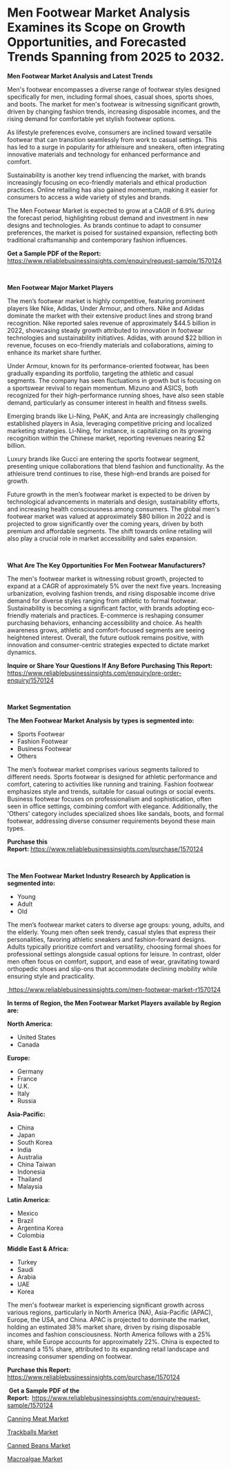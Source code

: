 <p><h1>Men Footwear Market Analysis Examines its Scope on Growth Opportunities, and Forecasted Trends Spanning from 2025 to 2032.</h1></p><p><strong>Men Footwear Market Analysis and Latest Trends</strong></p>
<p><p>Men's footwear encompasses a diverse range of footwear styles designed specifically for men, including formal shoes, casual shoes, sports shoes, and boots. The market for men's footwear is witnessing significant growth, driven by changing fashion trends, increasing disposable incomes, and the rising demand for comfortable yet stylish footwear options. </p><p>As lifestyle preferences evolve, consumers are inclined toward versatile footwear that can transition seamlessly from work to casual settings. This has led to a surge in popularity for athleisure and sneakers, often integrating innovative materials and technology for enhanced performance and comfort. </p><p>Sustainability is another key trend influencing the market, with brands increasingly focusing on eco-friendly materials and ethical production practices. Online retailing has also gained momentum, making it easier for consumers to access a wide variety of styles and brands. </p><p>The Men Footwear Market is expected to grow at a CAGR of 6.9% during the forecast period, highlighting robust demand and investment in new designs and technologies. As brands continue to adapt to consumer preferences, the market is poised for sustained expansion, reflecting both traditional craftsmanship and contemporary fashion influences.</p></p>
<p><strong>Get a Sample PDF of the Report:&nbsp;</strong> <a href="https://www.reliablebusinessinsights.com/enquiry/request-sample/1570124?utm_campaign=1106&utm_medium=2&utm_source=Github&utm_content=ia&utm_term=07022025&utm_id=men-footwear">https://www.reliablebusinessinsights.com/enquiry/request-sample/1570124</a></p>
<p>&nbsp;</p>
<p><strong>Men Footwear Major Market Players</strong></p>
<p><p>The men’s footwear market is highly competitive, featuring prominent players like Nike, Adidas, Under Armour, and others. Nike and Adidas dominate the market with their extensive product lines and strong brand recognition. Nike reported sales revenue of approximately $44.5 billion in 2022, showcasing steady growth attributed to innovation in footwear technologies and sustainability initiatives. Adidas, with around $22 billion in revenue, focuses on eco-friendly materials and collaborations, aiming to enhance its market share further.</p><p>Under Armour, known for its performance-oriented footwear, has been gradually expanding its portfolio, targeting the athletic and casual segments. The company has seen fluctuations in growth but is focusing on a sportswear revival to regain momentum. Mizuno and ASICS, both recognized for their high-performance running shoes, have also seen stable demand, particularly as consumer interest in health and fitness swells.</p><p>Emerging brands like Li-Ning, PeAK, and Anta are increasingly challenging established players in Asia, leveraging competitive pricing and localized marketing strategies. Li-Ning, for instance, is capitalizing on its growing recognition within the Chinese market, reporting revenues nearing $2 billion.</p><p>Luxury brands like Gucci are entering the sports footwear segment, presenting unique collaborations that blend fashion and functionality. As the athleisure trend continues to rise, these high-end brands are poised for growth.</p><p>Future growth in the men’s footwear market is expected to be driven by technological advancements in materials and design, sustainability efforts, and increasing health consciousness among consumers. The global men's footwear market was valued at approximately $80 billion in 2022 and is projected to grow significantly over the coming years, driven by both premium and affordable segments. The shift towards online retailing will also play a crucial role in market accessibility and sales expansion.</p></p>
<p>&nbsp;</p>
<p><strong>What Are The Key Opportunities For Men Footwear Manufacturers?</strong></p>
<p><p>The men's footwear market is witnessing robust growth, projected to expand at a CAGR of approximately 5% over the next five years. Increasing urbanization, evolving fashion trends, and rising disposable income drive demand for diverse styles ranging from athletic to formal footwear. Sustainability is becoming a significant factor, with brands adopting eco-friendly materials and practices. E-commerce is reshaping consumer purchasing behaviors, enhancing accessibility and choice. As health awareness grows, athletic and comfort-focused segments are seeing heightened interest. Overall, the future outlook remains positive, with innovation and consumer-centric strategies expected to dictate market dynamics.</p></p>
<p><strong>Inquire or Share Your Questions If Any Before Purchasing This Report:</strong> <a href="https://www.reliablebusinessinsights.com/enquiry/pre-order-enquiry/1570124?utm_campaign=1106&utm_medium=2&utm_source=Github&utm_content=ia&utm_term=07022025&utm_id=men-footwear">https://www.reliablebusinessinsights.com/enquiry/pre-order-enquiry/1570124</a></p>
<p>&nbsp;</p>
<p><strong>Market Segmentation</strong></p>
<p><strong>The Men Footwear Market Analysis by types is segmented into:</strong></p>
<p><ul><li>Sports Footwear</li><li>Fashion Footwear</li><li>Business Footwear</li><li>Others</li></ul></p>
<p><p>The men’s footwear market comprises various segments tailored to different needs. Sports footwear is designed for athletic performance and comfort, catering to activities like running and training. Fashion footwear emphasizes style and trends, suitable for casual outings or social events. Business footwear focuses on professionalism and sophistication, often seen in office settings, combining comfort with elegance. Additionally, the 'Others' category includes specialized shoes like sandals, boots, and formal footwear, addressing diverse consumer requirements beyond these main types.</p></p>
<p><strong>Purchase this Report:&nbsp;</strong><a href="https://www.reliablebusinessinsights.com/purchase/1570124?utm_campaign=1106&utm_medium=2&utm_source=Github&utm_content=ia&utm_term=07022025&utm_id=men-footwear">https://www.reliablebusinessinsights.com/purchase/1570124</a></p>
<p>&nbsp;</p>
<p><strong>The Men Footwear Market Industry Research by Application is segmented into:</strong></p>
<p><ul><li>Young</li><li>Adult</li><li>Old</li></ul></p>
<p><p>The men’s footwear market caters to diverse age groups: young, adults, and the elderly. Young men often seek trendy, casual styles that express their personalities, favoring athletic sneakers and fashion-forward designs. Adults typically prioritize comfort and versatility, choosing formal shoes for professional settings alongside casual options for leisure. In contrast, older men often focus on comfort, support, and ease of wear, gravitating toward orthopedic shoes and slip-ons that accommodate declining mobility while ensuring style and practicality.</p></p>
<p><a href="https://www.reliablebusinessinsights.com/men-footwear-market-r1570124?utm_campaign=1106&utm_medium=2&utm_source=Github&utm_content=ia&utm_term=07022025&utm_id=men-footwear">&nbsp;https://www.reliablebusinessinsights.com/men-footwear-market-r1570124</a></p>
<p><strong>In terms of Region, the Men Footwear Market Players available by Region are:</strong></p>
<p>
    <p> <strong> North America: </strong>
        <ul>
            <li>United States</li>
            <li>Canada</li>
        </ul>
        </p> 
    <p> <strong> Europe: </strong>
        <ul>
            <li>Germany</li>
            <li>France</li>
            <li>U.K.</li>
            <li>Italy</li>
            <li>Russia</li>
        </ul>
        </p> 
    <p> <strong> Asia-Pacific: </strong>
        <ul>
            <li>China</li>
            <li>Japan</li>
            <li>South Korea</li>
            <li>India</li>
            <li>Australia</li>
            <li>China Taiwan</li>
            <li>Indonesia</li>
            <li>Thailand</li>
            <li>Malaysia</li>
        </ul>
        </p> 
    <p> <strong> Latin America: </strong>
        <ul>
            <li>Mexico</li>
            <li>Brazil</li>
            <li>Argentina Korea</li>
            <li>Colombia</li>
        </ul>
        </p> 
    <p> <strong> Middle East & Africa: </strong>
        <ul>
            <li>Turkey</li>
            <li>Saudi</li>
            <li>Arabia</li>
            <li>UAE</li>
            <li>Korea</li>
        </ul>
    </p>
    </p>
<p><p>The men's footwear market is experiencing significant growth across various regions, particularly in North America (NA), Asia-Pacific (APAC), Europe, the USA, and China. APAC is projected to dominate the market, holding an estimated 38% market share, driven by rising disposable incomes and fashion consciousness. North America follows with a 25% share, while Europe accounts for approximately 22%. China is expected to command a 15% share, attributed to its expanding retail landscape and increasing consumer spending on footwear.</p></p>
<p><strong>Purchase this Report: </strong><a href="https://www.reliablebusinessinsights.com/purchase/1570124?utm_campaign=1106&utm_medium=2&utm_source=Github&utm_content=ia&utm_term=07022025&utm_id=men-footwear">https://www.reliablebusinessinsights.com/purchase/1570124</a></p>
<p>&nbsp;<strong>Get a Sample PDF of the Report:&nbsp;&nbsp;</strong><a href="https://www.reliablebusinessinsights.com/enquiry/request-sample/1570124?utm_campaign=1106&utm_medium=2&utm_source=Github&utm_content=ia&utm_term=07022025&utm_id=men-footwear">https://www.reliablebusinessinsights.com/enquiry/request-sample/1570124</a></p>
<p><strong></strong></p>
<p><p><a href="https://github.com/gethunsides/Market-Research-Report-List-1/blob/main/canning-meat-market.md?utm_campaign=1106&utm_medium=2&utm_source=Github&utm_content=ia&utm_term=07022025&utm_id=men-footwear">Canning Meat Market</a></p><p><a href="https://github.com/simurmarzoa/Market-Research-Report-List-1/blob/main/trackballs-market.md?utm_campaign=1106&utm_medium=2&utm_source=Github&utm_content=ia&utm_term=07022025&utm_id=men-footwear">Trackballs Market</a></p><p><a href="https://github.com/tumacaakesha78/Market-Research-Report-List-1/blob/main/canned-beans-market.md?utm_campaign=1106&utm_medium=2&utm_source=Github&utm_content=ia&utm_term=07022025&utm_id=men-footwear">Canned Beans Market</a></p><p><a href="https://github.com/borgomornar/Market-Research-Report-List-1/blob/main/macroalgae-market.md?utm_campaign=1106&utm_medium=2&utm_source=Github&utm_content=ia&utm_term=07022025&utm_id=men-footwear">Macroalgae Market</a></p></p>